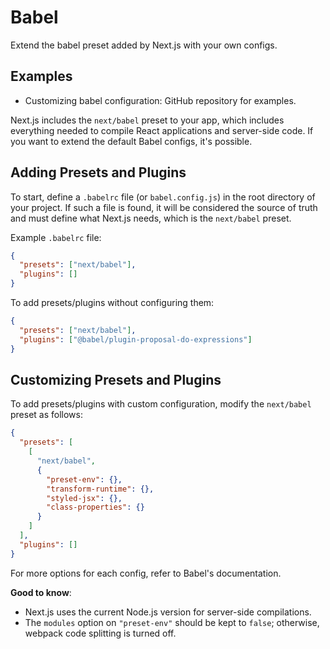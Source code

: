 # Babel

Extend the babel preset added by Next.js with your own configs.

## Examples

- Customizing babel configuration: GitHub repository for examples.

Next.js includes the `next/babel` preset to your app, which includes everything needed to compile React applications and server-side code. If you want to extend the default Babel configs, it's possible.

## Adding Presets and Plugins

To start, define a `.babelrc` file (or `babel.config.js`) in the root directory of your project. If such a file is found, it will be considered the source of truth and must define what Next.js needs, which is the `next/babel` preset.

Example `.babelrc` file:

```json
{
  "presets": ["next/babel"],
  "plugins": []
}
```

To add presets/plugins without configuring them:

```json
{
  "presets": ["next/babel"],
  "plugins": ["@babel/plugin-proposal-do-expressions"]
}
```

## Customizing Presets and Plugins

To add presets/plugins with custom configuration, modify the `next/babel` preset as follows:

```json
{
  "presets": [
    [
      "next/babel",
      {
        "preset-env": {},
        "transform-runtime": {},
        "styled-jsx": {},
        "class-properties": {}
      }
    ]
  ],
  "plugins": []
}
```

For more options for each config, refer to Babel's documentation.

**Good to know**:
- Next.js uses the current Node.js version for server-side compilations.
- The `modules` option on `"preset-env"` should be kept to `false`; otherwise, webpack code splitting is turned off.
